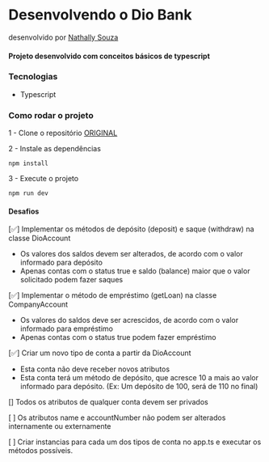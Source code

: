 # Desenvolvendo o Dio Bank
desenvolvido por [Nathally Souza](https://github.com/nathsouzadev)

#### Projeto desenvolvido com conceitos básicos de typescript

### Tecnologias
- Typescript

### Como rodar o projeto

1 - Clone o repositório [ORIGINAL](https://github.com/digitalinnovationone/desafio01-ts)

2 - Instale as dependências
    
    npm install

3 - Execute o projeto

    npm run dev

#### Desafios
[✅] Implementar os métodos de depósito (deposit) e saque (withdraw) na classe DioAccount
  - Os valores dos saldos devem ser alterados, de acordo com o valor informado para depósito
  - Apenas contas com o status true e saldo (balance) maior que o valor solicitado podem fazer saques

[✅] Implementar o método de empréstimo (getLoan) na classe CompanyAccount
  - Os valores do saldos deve ser acrescidos, de acordo com o valor informado para empréstimo
  - Apenas contas com o status true podem fazer empréstimo

[✅] Criar um novo tipo de conta a partir da DioAccount
  - Esta conta não deve receber novos atributos
  - Esta conta terá um método de depósito, que acresce 10 a mais ao valor informado para depósito. (Ex: Um depósito de 100, será de 110 no final)

[] Todos os atributos de qualquer conta devem ser privados

[ ] Os atributos name e accountNumber não podem ser alterados internamente ou externamente

[ ] Criar instancias para cada um dos tipos de conta no app.ts e executar os métodos possíveis.